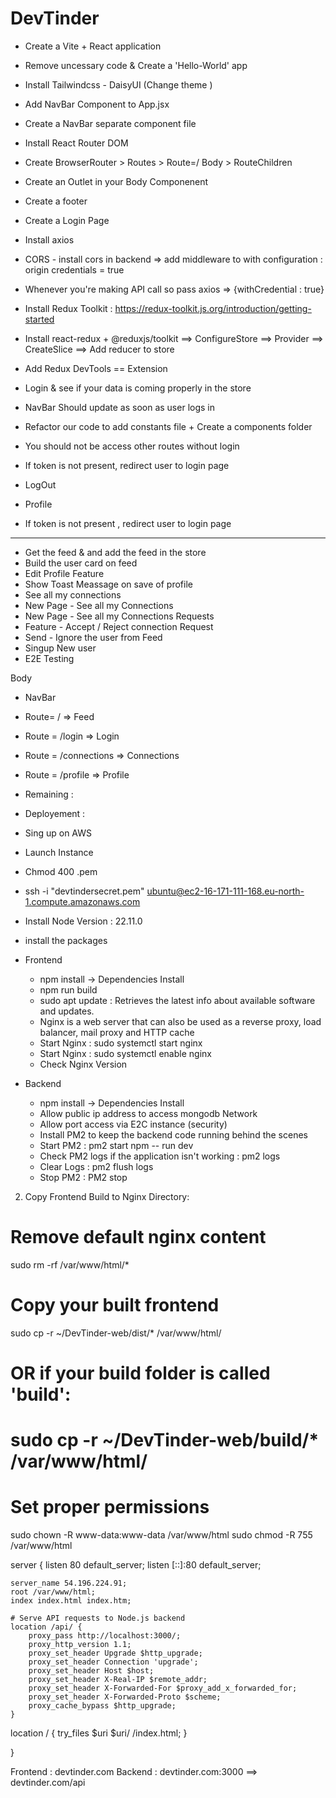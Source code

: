 # DevTinder 


- Create a Vite + React  application  
- Remove uncessary code & Create a 'Hello-World' app
- Install Tailwindcss - DaisyUI (Change theme )
- Add NavBar Component to App.jsx
- Create a NavBar separate component file  
- Install React Router DOM 
- Create BrowserRouter > Routes  > Route=/ Body > RouteChildren
- Create an Outlet in your Body Componenent
- Create a footer
- Create a Login Page 
- Install axios 
- CORS - install cors in backend => add middleware to with configuration :  origin credentials = true 
- Whenever you're making API call so pass axios  => {withCredential : true}
- Install Redux Toolkit  :  https://redux-toolkit.js.org/introduction/getting-started
- Install react-redux + @reduxjs/toolkit ==> ConfigureStore ==> Provider ==> CreateSlice ==> Add reducer to store

- Add Redux DevTools  == Extension 
- Login & see if your data is coming properly in the store 
- NavBar Should update as soon as user logs in 
- Refactor our code to add constants file + Create a components folder 

- You should not be access other routes without login 
- If token is not present, redirect user to login page 
- LogOut 
- Profile 
- If token is not present , redirect user to login page 

---- --------------- --------------- -------------- ------------- ------------- -------- 
- Get the feed & and add the feed in the store 
- Build the user card on feed 
- Edit Profile Feature 
- Show Toast Meassage on save of profile
- See all my connections 
- New Page - See all my Connections
- New Page - See all my Connections Requests 
- Feature - Accept / Reject connection Request 
- Send -  Ignore the user from Feed 
- Singup New user 
- E2E Testing 

Body 

 - NavBar 
 - Route= / => Feed 
 - Route = /login => Login 
 - Route =  /connections => Connections 
 - Route = /profile => Profile


- Remaining : 


- Deployement : 

- Sing up on AWS 
- Launch Instance 
- Chmod 400 <secret>.pem
- ssh -i "devtindersecret.pem" ubuntu@ec2-16-171-111-168.eu-north-1.compute.amazonaws.com
- Install Node Version : 22.11.0
- install the packages 

- Frontend 
    - npm install -> Dependencies Install 
    - npm run build 
    - sudo apt update : Retrieves the latest info about available software and updates.
    - Nginx is a web server that can also be used as a reverse proxy, load balancer, mail proxy and HTTP cache
    - Start Nginx : sudo systemctl start nginx
    - Start Nginx : sudo systemctl enable nginx
    - Check Nginx Version 


- Backend 
    - npm install -> Dependencies Install 
    - Allow public ip address to access mongodb Network 
    - Allow port access via E2C instance (security)
    - Install PM2 to keep the backend code running behind the scenes 
    - Start PM2 : pm2 start npm -- run dev
    - Check PM2 logs if the application isn't working : pm2 logs 
    - Clear Logs : pm2 flush logs
    - Stop PM2 : PM2 stop


2. Copy Frontend Build to Nginx Directory:

# Remove default nginx content
sudo rm -rf /var/www/html/*

# Copy your built frontend
sudo cp -r ~/DevTinder-web/dist/* /var/www/html/
# OR if your build folder is called 'build':
# sudo cp -r ~/DevTinder-web/build/* /var/www/html/

# Set proper permissions
sudo chown -R www-data:www-data /var/www/html
sudo chmod -R 755 /var/www/html

server {
    listen 80 default_server;
    listen [::]:80 default_server;

    server_name 54.196.224.91;
    root /var/www/html;
    index index.html index.htm;

    # Serve API requests to Node.js backend
    location /api/ {
        proxy_pass http://localhost:3000/;
        proxy_http_version 1.1;
        proxy_set_header Upgrade $http_upgrade;
        proxy_set_header Connection 'upgrade';
        proxy_set_header Host $host;
        proxy_set_header X-Real-IP $remote_addr;
        proxy_set_header X-Forwarded-For $proxy_add_x_forwarded_for;
        proxy_set_header X-Forwarded-Proto $scheme;
        proxy_cache_bypass $http_upgrade;
    }

location / {
        try_files $uri $uri/ /index.html;
    }


}




Frontend : devtinder.com 
Backend : devtinder.com:3000  ==> devtinder.com/api